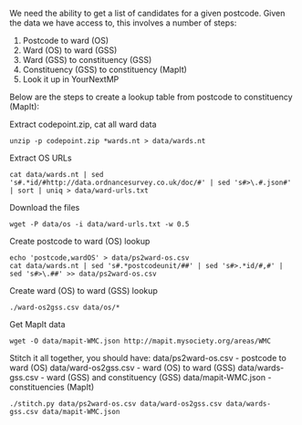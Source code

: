 We need the ability to get a list of candidates for a given postcode. Given the data we have access to,
this involves a number of steps:

1. Postcode to ward (OS)
1. Ward (OS) to ward (GSS)
1. Ward (GSS) to constituency (GSS)
1. Constituency (GSS) to constituency (MapIt)
1. Look it up in YourNextMP

Below are the steps to create a lookup table from postcode to constituency (MapIt):

Extract codepoint.zip, cat all ward data
```
unzip -p codepoint.zip *wards.nt > data/wards.nt
```

Extract OS URLs
```
cat data/wards.nt | sed 's#.*id/#http://data.ordnancesurvey.co.uk/doc/#' | sed 's#>\.#.json#' | sort | uniq > data/ward-urls.txt
```

Download the files
```
wget -P data/os -i data/ward-urls.txt -w 0.5
```

Create postcode to ward (OS) lookup
```
echo 'postcode,wardOS' > data/ps2ward-os.csv
cat data/wards.nt | sed 's#.*postcodeunit/##' | sed 's#>.*id/#,#' | sed 's#>\.##' >> data/ps2ward-os.csv
```

Create ward (OS) to ward (GSS) lookup
```
./ward-os2gss.csv data/os/*
```

Get MapIt data
```
wget -O data/mapit-WMC.json http://mapit.mysociety.org/areas/WMC
```

Stitch it all together, you should have:
data/ps2ward-os.csv - postcode to ward (OS)
data/ward-os2gss.csv - ward (OS) to ward (GSS)
data/wards-gss.csv - ward (GSS) and constituency (GSS)
data/mapit-WMC.json - constituencies (MapIt)

```
./stitch.py data/ps2ward-os.csv data/ward-os2gss.csv data/wards-gss.csv data/mapit-WMC.json
```
